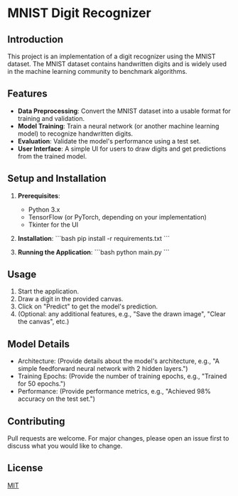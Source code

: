 # MNIST Digit Recognizer

## Introduction

This project is an implementation of a digit recognizer using the MNIST dataset. The MNIST dataset contains handwritten digits and is widely used in the machine learning community to benchmark algorithms.

## Features

- **Data Preprocessing**: Convert the MNIST dataset into a usable format for training and validation.
- **Model Training**: Train a neural network (or another machine learning model) to recognize handwritten digits.
- **Evaluation**: Validate the model's performance using a test set.
- **User Interface**: A simple UI for users to draw digits and get predictions from the trained model.

## Setup and Installation

1. **Prerequisites**:
   - Python 3.x
   - TensorFlow (or PyTorch, depending on your implementation)
   - Tkinter for the UI

2. **Installation**:
   \```bash
   pip install -r requirements.txt
   \```

3. **Running the Application**:
   \```bash
   python main.py
   \```

## Usage

1. Start the application.
2. Draw a digit in the provided canvas.
3. Click on "Predict" to get the model's prediction.
4. (Optional: any additional features, e.g., "Save the drawn image", "Clear the canvas", etc.)

## Model Details

- Architecture: (Provide details about the model's architecture, e.g., "A simple feedforward neural network with 2 hidden layers.")
- Training Epochs: (Provide the number of training epochs, e.g., "Trained for 50 epochs.")
- Performance: (Provide performance metrics, e.g., "Achieved 98% accuracy on the test set.")

## Contributing

Pull requests are welcome. For major changes, please open an issue first to discuss what you would like to change.

## License

[MIT](https://choosealicense.com/licenses/mit/)

